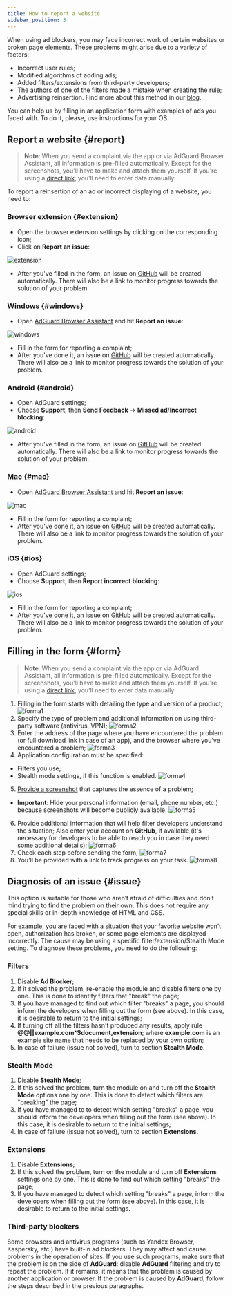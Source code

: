 ```yaml
---
title: How to report a website
sidebar_position: 3
---
```



When using ad blockers, you may face incorrect work of certain websites or broken page elements. These problems might arise due to a variety of factors:

* Incorrect user rules;
* Modified algorithms of adding ads;
* Added filters/extensions from third-party developers;
* The authors of one of the filters made a mistake when creating the rule;
* Advertising reinsertion. Find more about this method in our [blog](https://adguard.com/ru/blog/ad-reinsertion.html).

You can help us by filling in an application form with examples of ads you faced with. To do it, please, use instructions for your OS.

## Report a website {#report}

> **Note**: When you send a complaint via the app or via AdGuard Browser Assistant, all information is pre-filled automatically. Except for the screenshots, you'll have to make and attach them yourself. If you're using a [direct link](https://reports.adguard.com/new_issue.html), you’ll need to enter data manually.

To report a reinsertion of an ad or incorrect displaying of a website, you need to:

### Browser extension {#extension}

* Open the browser extension settings by clicking on the corresponding icon;
* Click on **Report an issue**:

![extension](https://cdn.adguard.com/content/Kb/ad_blocker/guides/extension_issue.png)

* After you've filled in the form, an issue on [GitHub](https://github.com/AdguardTeam/AdguardFilters/issues) will be created automatically. There will also be a link to monitor progress towards the solution of your problem.

### Windows {#windows}

* Open [AdGuard Browser Assistant](https://kb.adguard.com/en/windows/features/browser-assistant) and hit **Report an issue**:

![windows](https://cdn.adguard.com/content/Kb/ad_blocker/guides/browser-assistant.png)

* Fill in the form for reporting a complaint;
* After you've done it, an issue on [GitHub](https://github.com/AdguardTeam/AdguardFilters/issues) will be created automatically. There will also be a link to monitor progress towards the solution of your problem.

### Android {#android}

* Open AdGuard settings;
* Сhoose **Support**, then **Send Feedback** -> **Missed ad**/**Incorrect blocking**:

![android](https://cdn.adguard.com/content/Kb/ad_blocker/guides/android.png)

* After you've filled in the form, an issue on [GitHub](https://github.com/AdguardTeam/AdguardFilters/issues) will be created automatically. There will also be a link to monitor progress towards the solution of your problem.

### Mac {#mac}

* Open [AdGuard Browser Assistant](https://kb.adguard.com/en/macos/overview/browser-assistant) and hit **Report an issue**:

![mac](https://cdn.adguard.com/content/kb/ad_blocker/guides/browser-assistant-mac.png)

* Fill in the form for reporting a complaint;
* After you've done it, an issue on [GitHub](https://github.com/AdguardTeam/AdguardFilters/issues) will be created automatically. There will also be a link to monitor progress towards the solution of your problem.

### iOS {#ios}

* Open AdGuard settings;
* Choose **Support**, then **Report incorrect blocking**:

![ios](https://cdn.adguard.com/content/Kb/ad_blocker/guides/ios_issue.png)

* Fill in the form for reporting a complaint;
* After you've done it, an issue on [GitHub](https://github.com/AdguardTeam/AdguardFilters/issues) will be created automatically. There will also be a link to monitor progress towards the solution of your problem.

## Filling in the form {#form}

> **Note**: When you send a complaint via the app or via AdGuard Assistant, all information is pre-filled automatically. Except for the screenshots, you'll have to make and attach them yourself. If you're using a [direct link](https://reports.adguard.com/en/new_issue.html), you’ll need to enter data manually.

1. Filling in the form starts with detailing the type and version of a product;
![forma1](https://cdn.adguard.com/content/Kb/ad_blocker/guides/forma1en.png)
2. Specify the type of problem and additional information on using third-party software (antivirus, VPN);
![forma2](https://cdn.adguard.com/content/Kb/ad_blocker/guides/forma2en.png)
3. Enter the address of the page where you have encountered the problem (or full download link in case of an app), and the browser where you've encountered a problem;
![forma3](https://cdn.adguard.com/content/Kb/ad_blocker/guides/forma3en.png)
4. Application configuration must be specified:
* Filters you use;
* Stealth mode settings, if this function is enabled.
![forma4](https://cdn.adguard.com/content/kb/ad_blocker/guides/forma4en.png)
5. [Provide a screenshot](../take-screenshot) that captures the essence of a problem;
* **Important**: Hide your personal information (email, phone number, etc.) because screenshots will become publicly available.
![forma5](https://cdn.adguard.com/content/Kb/ad_blocker/guides/forma5en.png)
6. Provide additional information that will help filter developers understand the situation;
Also enter your account on **GitHub**, if available (it's necessary for developers to be able to reach you in case they need some additional details);
![forma6](https://cdn.adguard.com/content/Kb/ad_blocker/guides/forma6en.png)
7. Check each step before sending the form;
![forma7](https://cdn.adguard.com/content/Kb/ad_blocker/guides/forma7en.png)
8. You'll be provided with a link to track progress on your task.
![forma8](https://cdn.adguard.com/content/Kb/ad_blocker/guides/forma8en.png)

## Diagnosis of an issue {#issue}

This option is suitable for those who aren’t afraid of difficulties and don’t mind trying to find the problem on their own. This does not require any special skills or in-depth knowledge of HTML and CSS.

For example, you are faced with a situation that your favorite website won’t open, authorization has broken, or some page elements are displayed incorrectly. The cause may be using a specific filter/extension/Stealth Mode setting. To diagnose these problems, you need to do the following:

### **Filters**

1. Disable **Ad Blocker**;
2. If it solved the problem, re-enable the module and disable filters one by one. This is done to identify filters that "break" the page;
3. If you have managed to find out which filter "breaks" a page, you should inform the developers when filling out the form (see above). In this case, it is desirable to return to the initial settings;
4. If turning off all the filters hasn't produced any results, apply rule
**@@||example.com^$document,extension**;
where **example.com** is an example site name that needs to be replaced by your own option;
5. In case of failure (issue not solved), turn to section **Stealth Mode**.

### **Stealth Mode**

1. Disable **Stealth Mode**;
2. If this solved the problem, turn the module on and turn off the **Stealth Mode** options one by one. This is done to detect which filters are "breaking" the page;
3. If you have managed to to detect which setting "breaks" a page, you should inform the developers when filling out the form (see above). In this case, it is desirable to return to the initial settings;
4. In case of failure (issue not solved), turn to section **Extensions**.

### **Extensions**

1. Disable **Extensions**;
2. If this solved the problem, turn on the module and turn off **Extensions** settings one by one. This is done to find out which setting "breaks" the page;
3. If you have managed to detect which setting "breaks" a page, inform the developers when filling out the form (see above). In this case, it is desirable to return to the initial settings.

### **Third-party blockers**
Some browsers and antivirus programs (such as Yandex Browser, Kaspersky, etc.) have built-in ad blockers. They may affect and cause problems in the operation of sites.
If you use such programs, make sure that the problem is on the side of **AdGuard**: disable **AdGuard** filtering and try to repeat the problem. If it remains, it means that the problem is caused by another application or browser.
If the problem is caused by **AdGuard**, follow the steps described in the previous paragraphs.